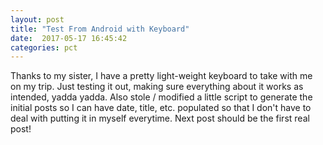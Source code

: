 ```yaml
---
layout: post
title: "Test From Android with Keyboard"
date:  2017-05-17 16:45:42
categories: pct
---
```


Thanks to my sister, I have a pretty light-weight keyboard to take with me on my trip.  Just testing it out, making sure everything about it works as intended, yadda yadda.  Also stole / modified a little script to generate the initial posts so I can have date, title, etc. populated so that I don't have to deal with putting it in myself everytime.  Next post should be the first real post! 